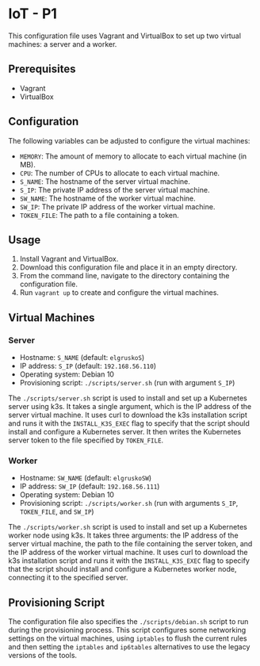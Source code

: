 # IoT - P1

This configuration file uses Vagrant and VirtualBox to set up two virtual machines: a server and a worker.

## Prerequisites

- Vagrant
- VirtualBox

## Configuration

The following variables can be adjusted to configure the virtual machines:

- `MEMORY`: The amount of memory to allocate to each virtual machine (in MB).
- `CPU`: The number of CPUs to allocate to each virtual machine.
- `S_NAME`: The hostname of the server virtual machine.
- `S_IP`: The private IP address of the server virtual machine.
- `SW_NAME`: The hostname of the worker virtual machine.
- `SW_IP`: The private IP address of the worker virtual machine.
- `TOKEN_FILE`: The path to a file containing a token.

## Usage

1. Install Vagrant and VirtualBox.
2. Download this configuration file and place it in an empty directory.
3. From the command line, navigate to the directory containing the configuration file.
4. Run `vagrant up` to create and configure the virtual machines.

## Virtual Machines

### Server

- Hostname: `S_NAME` (default: `elgruskoS`)
- IP address: `S_IP` (default: `192.168.56.110`)
- Operating system: Debian 10
- Provisioning script: `./scripts/server.sh` (run with argument `S_IP`)

The `./scripts/server.sh` script is used to install and set up a Kubernetes server using k3s. It takes a single argument, which is the IP address of the server virtual machine. It uses curl to download the k3s installation script and runs it with the `INSTALL_K3S_EXEC` flag to specify that the script should install and configure a Kubernetes server. It then writes the Kubernetes server token to the file specified by `TOKEN_FILE`.

### Worker

- Hostname: `SW_NAME` (default: `elgruskoSW`)
- IP address: `SW_IP` (default: `192.168.56.111`)
- Operating system: Debian 10
- Provisioning script: `./scripts/worker.sh` (run with arguments `S_IP`, `TOKEN_FILE`, and `SW_IP`)

The `./scripts/worker.sh` script is used to install and set up a Kubernetes worker node using k3s. It takes three arguments: the IP address of the server virtual machine, the path to the file containing the server token, and the IP address of the worker virtual machine. It uses curl to download the k3s installation script and runs it with the `INSTALL_K3S_EXEC` flag to specify that the script should install and configure a Kubernetes worker node, connecting it to the specified server.

## Provisioning Script

The configuration file also specifies the `./scripts/debian.sh` script to run during the provisioning process. This script configures some networking settings on the virtual machines, using `iptables` to flush the current rules and then setting the `iptables` and `ip6tables` alternatives to use the legacy versions of the tools.
